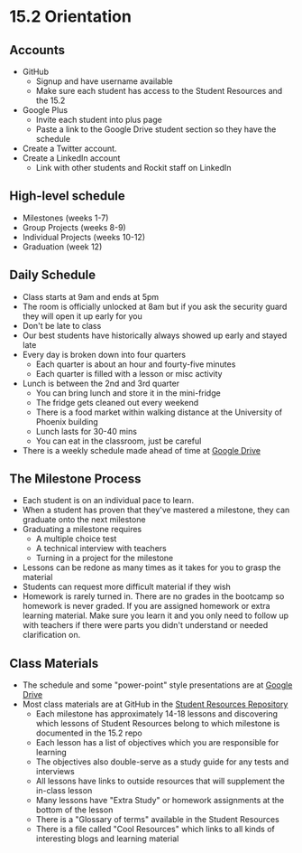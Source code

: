 # 15.2 Orientation

## Accounts

- GitHub
  - Signup and have username available
  - Make sure each student has access to the Student Resources and the 15.2
- Google Plus
  - Invite each student into plus page
  - Paste a link to the Google Drive student section so they have the schedule
- Create a Twitter account.
- Create a LinkedIn account
  - Link with other students and Rockit staff on LinkedIn

## High-level schedule
- Milestones (weeks 1-7)
- Group Projects (weeks 8-9)
- Individual Projects (weeks 10-12)
- Graduation (week 12)

## Daily Schedule

- Class starts at 9am and ends at 5pm
- The room is officially unlocked at 8am but if you ask the security guard they will open it up early for you
- Don't be late to class
- Our best students have historically always showed up early and stayed late
- Every day is broken down into four quarters
  - Each quarter is about an hour and fourty-five minutes
  - Each quarter is filled with a lesson or misc activity
- Lunch is between the 2nd and 3rd quarter
  - You can bring lunch and store it in the mini-fridge
  - The fridge gets cleaned out every weekend
  - There is a food market within walking distance at the University of Phoenix building
  - Lunch lasts for 30-40 mins
  - You can eat in the classroom, just be careful
- There is a weekly schedule made ahead of time at [Google Drive](https://drive.google.com/a/azpixels.com/#folders/0Bx5x0ObRW281Q1lEbnJoOFBoUW8)
  
## The Milestone Process

- Each student is on an individual pace to learn.
- When a student has proven that they've mastered a milestone, they can graduate onto the next milestone
- Graduating a milestone requires
  - A multiple choice test
  - A technical interview with teachers
  - Turning in a project for the milestone
- Lessons can be redone as many times as it takes for you to grasp the material
- Students can request more difficult material if they wish
- Homework is rarely turned in. There are no grades in the bootcamp so homework is never graded. If you are assigned homework or extra learning material. Make sure you learn it and you only need to follow up with teachers if there were parts you didn't understand or needed clarification on.

## Class Materials

- The schedule and some "power-point" style presentations are at [Google Drive](https://drive.google.com/a/azpixels.com/#folders/0Bx5x0ObRW281Q1lEbnJoOFBoUW8)
- Most class materials are at GitHub in the [Student Resources Repository](https://github.com/RockitBootcamp/Student-Resources)
  - Each milestone has approximately 14-18 lessons and discovering which lessons of Student Resources belong to which milestone is documented in the 15.2 repo
  - Each lesson has a list of objectives which you are responsible for learning
  - The objectives also double-serve as a study guide for any tests and interviews
  - All lessons have links to outside resources that will supplement the in-class lesson
  - Many lessons have "Extra Study" or homework assignments at the bottom of the lesson
  - There is a "Glossary of terms" available in the Student Resources
  - There is a file called "Cool Resources" which links to all kinds of interesting blogs and learning material

  
  
  
